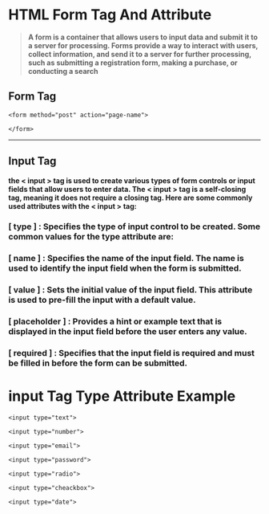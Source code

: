 # HTML Form Tag And Attribute

> **A form is a container that allows users to input data and submit it to a server for processing. Forms provide a way to interact with users, collect information, and send it to a server for further processing, such as submitting a registration form, making a purchase, or conducting a search**


## Form Tag 

```
<form method="post" action="page-name">

</form> 
```

<hr>

## Input Tag

**the < input > tag is used to create various types of form controls or input fields that allow users to enter data. The < input > tag is a self-closing tag, meaning it does not require a closing tag. Here are some commonly used attributes with the < input > tag:**

### [ type ] : Specifies the type of input control to be created. Some common values for the type attribute are:

###  [ name ] : Specifies the name of the input field. The name is used to identify the input field when the form is submitted.

### [ value ] : Sets the initial value of the input field. This attribute is used to pre-fill the input with a default value.

### [ placeholder ] : Provides a hint or example text that is displayed in the input field before the user enters any value.

### [ required ] : Specifies that the input field is required and must be filled in before the form can be submitted.




# input Tag Type Attribute Example

```
<input type="text">

<input type="number">

<input type="email">

<input type="password">

<input type="radio">

<input type="cheackbox">

<input type="date">

```
